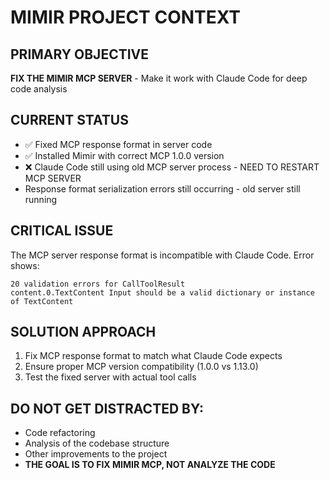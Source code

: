 # MIMIR PROJECT CONTEXT

## PRIMARY OBJECTIVE
**FIX THE MIMIR MCP SERVER** - Make it work with Claude Code for deep code analysis

## CURRENT STATUS
- ✅ Fixed MCP response format in server code
- ✅ Installed Mimir with correct MCP 1.0.0 version
- ❌ Claude Code still using old MCP server process - NEED TO RESTART MCP SERVER
- Response format serialization errors still occurring - old server still running

## CRITICAL ISSUE
The MCP server response format is incompatible with Claude Code. Error shows:
```
20 validation errors for CallToolResult
content.0.TextContent Input should be a valid dictionary or instance of TextContent
```

## SOLUTION APPROACH
1. Fix MCP response format to match what Claude Code expects
2. Ensure proper MCP version compatibility (1.0.0 vs 1.13.0)
3. Test the fixed server with actual tool calls

## DO NOT GET DISTRACTED BY:
- Code refactoring 
- Analysis of the codebase structure
- Other improvements to the project
- **THE GOAL IS TO FIX MIMIR MCP, NOT ANALYZE THE CODE**